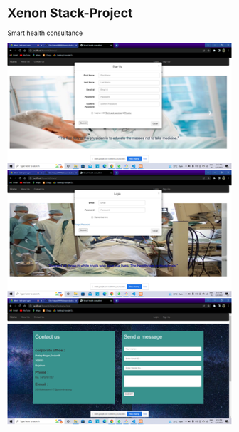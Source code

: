 <h1>Xenon Stack-Project</h1>
<p>Smart health consultance</p>
<img src="Screenshot (556).png">
<img src="Screenshot (557).png">
<img src="Screenshot (558).png">
